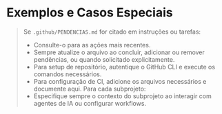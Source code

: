 # Exemplos e Casos Especiais

> Se `.github/PENDENCIAS.md` for citado em instruções ou tarefas:
> - Consulte-o para as ações mais recentes.
> - Sempre atualize o arquivo ao concluir, adicionar ou remover pendências, ou quando solicitado explicitamente.
> - Para setup de repositório, autentique o GitHub CLI e execute os comandos necessários.
> - Para configuração de CI, adicione os arquivos necessários e documente aqui.
> Para cada subprojeto:
> - Especifique sempre o contexto do subprojeto ao interagir com agentes de IA ou configurar workflows.
